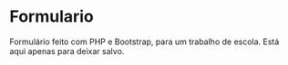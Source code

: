 # Formulario
Formulário feito com PHP e Bootstrap, para um trabalho de escola. Está aqui apenas para deixar salvo.

